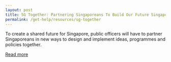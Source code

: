 ```yaml
---
layout: post
title: SG Together: Partnering Singaporeans To Build Our Future Singapore
permalink: /get-help/resources/sg-together
---
```


To create a shared future for Singapore, public officers will have to partner Singaporeans in new ways to design and implement ideas, programmes and policies together.

[Read more](https://www.psd.gov.sg/challenge/ideas/deep-dive/singapore-together-partnering-singaporeans-to-build-our-future-singapore)